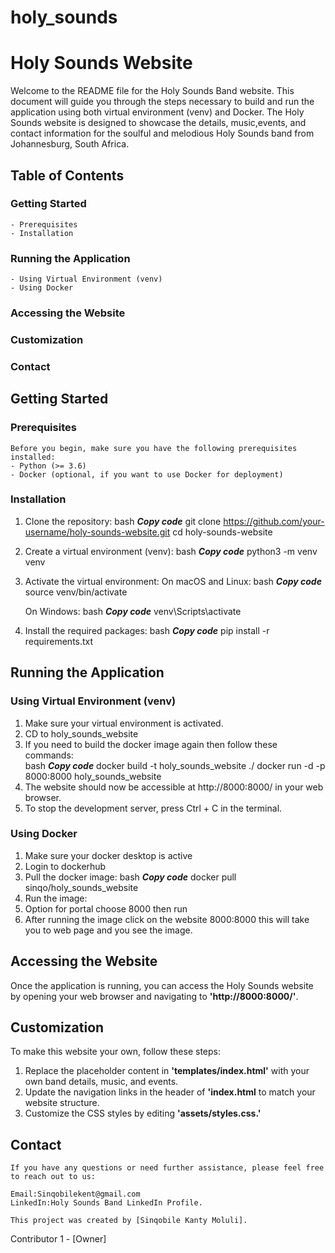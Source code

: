 # holy_sounds
# Holy Sounds Website

Welcome to the README file for the Holy Sounds Band website. This document will guide you through 
the steps necessary to build and run the application using both virtual environment (venv) and Docker.
The Holy Sounds website is designed to showcase the details, music,events, and contact information for
the soulful and melodious Holy Sounds band from Johannesburg, South Africa.

## Table of Contents
### Getting Started
    - Prerequisites
    - Installation
### Running the Application
    - Using Virtual Environment (venv)
    - Using Docker
### Accessing the Website
### Customization
### Contact

## Getting Started
### Prerequisites
    Before you begin, make sure you have the following prerequisites installed:
    - Python (>= 3.6)
    - Docker (optional, if you want to use Docker for deployment)
### Installation
1. Clone the repository:
    bash
    _**Copy code**_
    git clone https://github.com/your-username/holy-sounds-website.git
    cd holy-sounds-website
2. Create a virtual environment (venv):
    bash
    _**Copy code**_
    python3 -m venv venv
3. Activate the virtual environment:
    On macOS and Linux:
    bash
    _**Copy code**_
    source venv/bin/activate
   
    On Windows:
    bash
   _**Copy code**_
    venv\Scripts\activate
4. Install the required packages:
    bash
    _**Copy code**_
    pip install -r requirements.txt

## Running the Application
### Using Virtual Environment (venv)
 1.   Make sure your virtual environment is activated.
 2.   CD to holy_sounds_website
 3.   If you need to build the docker image again then follow these commands:               
      bash
      _**Copy code**_
      docker build -t holy_sounds_website ./
      docker run -d -p 8000:8000 holy_sounds_website
 4.  The website should now be accessible at http://8000:8000/ in your web browser.
 6.  To stop the development server, press Ctrl + C in the terminal.
### Using Docker
 1. Make sure your docker desktop is active
 2. Login to dockerhub
 3. Pull the  docker image:
    bash
      _**Copy code**_
    docker pull sinqo/holy_sounds_website
4. Run the image:
5. Option for portal choose 8000 then run
6. After running the image click on the website 8000:8000  this will take you to web page and you see the image.

## Accessing the Website
   Once the application is running, you can access the Holy Sounds website by opening your web browser and
   navigating to **'http://8000:8000/'**.

## Customization
   To make this website your own, follow these steps:
1.  Replace the placeholder content in **'templates/index.html'** with your own band details, music, and events.
2.  Update the navigation links in the header of **'index.html** to match your website structure.
3.  Customize the CSS styles by editing **'assets/styles.css.'**

## Contact
    If you have any questions or need further assistance, please feel free to reach out to us:
    
    Email:Sinqobilekent@gmail.com
    LinkedIn:Holy Sounds Band LinkedIn Profile.

    This project was created by [Sinqobile Kanty Moluli].

Contributor 1 - [Owner]

        
